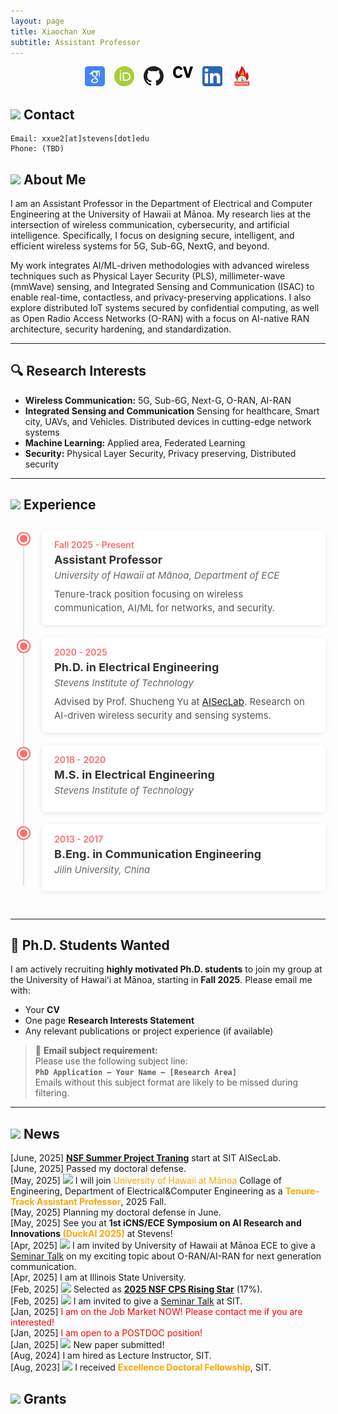 ```yaml
---
layout: page
title: Xiaochan Xue
subtitle: Assistant Professor
---
```


<div style="display: flex; justify-content: center; gap: 15px; flex-wrap: wrap;">
<a href="https://scholar.google.com/citations?user=rhcjOdQAAAAJ&hl=en" target="_blank">
  <img src="./img/google-scholar.png" alt="Google Scholar" width="32" class="social-icon">
</a>
<a href="https://orcid.org/0000-0003-0432-0581" target="_blank">
  <img src="./img/orcid.png" alt="ORCID" width="32" class="social-icon">
</a>
<a href="https://github.com/XueShannon" target="_blank">
  <img src="./img/github.png" alt="GitHub" width="32" class="social-icon">
</a>
<a href="./files/CV_Xiaochan.pdf" download class="cv-download">
  <img src="./img/cv.png" alt="CV" width="32" class="social-icon">
</a>
<a href="https://www.linkedin.com/in/xiaochan-xue-2b7b75227/" target="_blank">
  <img src="./img/linkedin.png" alt="LinkedIn" width="32" class="social-icon">
</a>
<a href="./conferenceDDL/conf-track.html" target="_blank">
  <img src="./img/deadline-icon.png" alt="Conference Deadlines" width="32" class="social-icon">
</a>

</div>

## <img src="../img/contact.png" height="50px"> Contact

```
Email: xxue2[at]stevens[dot]edu
Phone: (TBD)
```

## <img src="../img/career.png" height="50px"> About Me
 I am an Assistant Professor in the Department of Electrical and Computer Engineering at the University of Hawaii at Mānoa. My research lies at the intersection of wireless communication, cybersecurity, and artificial intelligence. Specifically, I focus on designing secure, intelligent, and efficient wireless systems for 5G, Sub-6G, NextG, and beyond.

My work integrates AI/ML-driven methodologies with advanced wireless techniques such as Physical Layer Security (PLS), millimeter-wave (mmWave) sensing, and Integrated Sensing and Communication (ISAC) to enable real-time, contactless, and privacy-preserving applications. I also explore distributed IoT systems secured by confidential computing, as well as Open Radio Access Networks (O-RAN) with a focus on AI-native RAN architecture, security hardening, and standardization.

---

## 🔍 Research Interests
- **Wireless Communication:** 5G, Sub-6G, Next-G, O-RAN, AI-RAN
- **Integrated Sensing and Communication** Sensing for healthcare, Smart city, UAVs, and Vehicles. Distributed devices in cutting-edge network systems
- **Machine Learning:** Applied area, Federated Learning
- **Security:** Physical Layer Security, Privacy preserving, Distributed security

---
## <img src="../img/career.png" height="50px"> Experience

<div class="timeline-container">
  <div class="timeline">
    <!-- 1 -->
    <div class="timeline-item">
      <div class="timeline-dot"></div>
      <div class="timeline-content">
        <div class="timeline-date">Fall 2025 - Present</div>
        <div class="timeline-title">Assistant Professor</div>
        <div class="timeline-location">University of Hawaii at Mānoa, Department of ECE</div>
        <div class="timeline-description">
          Tenure-track position focusing on wireless communication, AI/ML for networks, and security.
        </div>
      </div>
    </div>
    <!-- 2 -->
    <div class="timeline-item">
      <div class="timeline-dot"></div>
      <div class="timeline-content">
        <div class="timeline-date">2020 - 2025</div>
        <div class="timeline-title">Ph.D. in Electrical Engineering</div>
        <div class="timeline-location">Stevens Institute of Technology</div>
        <div class="timeline-description">
          Advised by Prof. Shucheng Yu at <a href="https://www.stevens.edu/icns-center-for-innovative-computing-and-networked-systems/aiseclab" target="_blank">AISecLab</a>.
          Research on AI-driven wireless security and sensing systems.
        </div>
      </div>
    </div>
    <!-- 3 -->
    <div class="timeline-item">
      <div class="timeline-dot"></div>
      <div class="timeline-content">
        <div class="timeline-date">2018 - 2020</div>
        <div class="timeline-title">M.S. in Electrical Engineering</div>
        <div class="timeline-location">Stevens Institute of Technology</div>
      </div>
    </div>
    <!-- 4 -->
    <div class="timeline-item">
      <div class="timeline-dot"></div>
      <div class="timeline-content">
        <div class="timeline-date">2013 - 2017</div>
        <div class="timeline-title">B.Eng. in Communication Engineering</div>
        <div class="timeline-location">Jilin University, China</div>
      </div>
    </div>
  </div>
</div>

<style>
/* 时间轴容器 */
.timeline-container {
  max-width: 900px;
  margin: 0 auto;
  padding: 10px 0; /* 减小顶部底部内边距 */
}

/* 时间轴主线 */
.timeline {
  position: relative;
  padding-left: 50px;
}

.timeline::before {
  content: '';
  position: absolute;
  left: 20px;
  top: 10px; /* 调整顶部起始位置 */
  bottom: 10px; /* 调整底部结束位置 */
  width: 2px;
  background: #e0e0e0;
}

/* 时间轴项目 - 减小间距 */
.timeline-item {
  position: relative;
  margin-bottom: 20px; /* 从30px减小到20px */
}

.timeline-dot {
  position: absolute;
  left: -38px;
  top: 5px;
  width: 12px;
  height: 12px;
  border-radius: 50%;
  background: #ff6b6b;
  border: 3px solid #fff;
  box-shadow: 0 0 0 2px #ff6b6b;
  z-index: 1;
}

.timeline-content {
  padding: 15px 20px; /* 减小垂直内边距 */
  background: #fff;
  border-radius: 6px;
  box-shadow: 0 2px 8px rgba(0,0,0,0.08); /* 更柔和的阴影 */
  transition: transform 0.3s, box-shadow 0.3s;
}

.timeline-content:hover {
  transform: translateY(-5px);
  box-shadow: 0 5px 15px rgba(0,0,0,0.1);
}

.timeline-date {
  font-size: 14px;
  color: #ff6b6b;
  font-weight: 600;
  margin-bottom: 5px;
}

.timeline-title {
  font-size: 18px;
  font-weight: 700;
  margin-bottom: 5px;
  color: #333;
}

.timeline-location {
  font-size: 15px;
  color: #666;
  margin-bottom: 10px;
  font-style: italic;
}

.timeline-description {
  font-size: 15px;
  color: #555;
  line-height: 1.5;
}

/* 响应式设计 */
@media (max-width: 768px) {
  .timeline {
    padding-left: 30px;
  }
  
  .timeline-dot {
    left: -28px;
  }
}
</style>

---

## 📣 Ph.D. Students Wanted

I am actively recruiting **highly motivated Ph.D. students** to join my group at the University of Hawaiʻi at Mānoa, starting in **Fall 2025**. Please email me with:
- Your **CV**  
- One page **Research Interests Statement**  
- Any relevant publications or project experience (if available)
> 📧 **Email subject requirement:**  
Please use the following subject line:  
**`PhD Application – Your Name – [Research Area]`**  
Emails without this subject format are likely to be missed during filtering.

---

## <img src="../img/news.png" height="50px"> News
<div class="news-box">
  <div class="news-scroll">
    <!-- 项目列表 -->
    <div class="new-item">[June, 2025] <strong><a href="https://xueshannon.github.io/2025-06-04-nsfoacsummerproject/">NSF Summer Project Traning</a></strong> start at SIT AISecLab.</div>
    <div class="new-item">[June, 2025] Passed my doctoral defense.</div>
    <div class="new-item">[May, 2025] <img src="../img/fireworks.png" height="30px"> I will join <span style="color:orange;"> University of Hawaii at Mānoa</span> Collage of Engineering, Department of Electrical&Computer Engineering as a <strong><span style="color:orange;">Tenure-Track Assistant Professor</span></strong>, 2025 Fall.</div> 
    <div class="new-item">[May, 2025] Planning my doctoral defense in June.</div>
    <div class="new-item">[May, 2025] See you at <strong>1st iCNS/ECE Symposium on AI Research and Innovations <span style="color:orange;">(DuckAI 2025)</span></strong> at Stevens!</div>
    <div class="new-item">[Apr, 2025] <img src="../img/microphone.png" height="30px"> I am invited by University of Hawaii at Mānoa ECE to give a <a href="../files/ECE Seminars_UHM.html">Seminar Talk</a> on my exciting topic about O-RAN/AI-RAN for next generation communication.</div>
    <div class="new-item">[Apr, 2025] I am at Illinois State University.</div>
    <div class="new-item">[Feb, 2025] <img src="../img/honorable.png" height="30px"> Selected as <strong><a href="https://cps-vo.org/group/CPSRisingStarsWorkshop25">2025 NSF CPS Rising Star</a></strong> (17%).</div>
    <div class="new-item">[Feb, 2025] <img src="../img/microphone.png" height="30px"> I am invited to give a <a href="./files/Enhancing Security and Privacy in Distributed Wireless Networks Through Physical Layer Techniques _ Stevens Institute of Technology.html">Seminar Talk</a> at SIT.</div>
    <div class="new-item">[Jan, 2025] <span style="color:red;">I am on the Job Market NOW! Please contact me if you are interested!</span></div>
    <div class="new-item">[Jan, 2025] <span style="color:red;">I am open to a POSTDOC position!</span></div>
    <div class="new-item">[Jan, 2025] <img src="../img/fireworks.png" height="30px"> New paper submitted!</div>
    <div class="new-item">[Aug, 2024] I am hired as Lecture Instructor, SIT.</div>
    <div class="new-item">[Aug, 2023] <img src="../img/honorable.png" height="30px"> I received <strong><span style="color:orange;">Excellence Doctoral Fellowship</span></strong>, SIT.</div>
  </div>
</div>



## <img src="../img/money.png" height="50px"> Grants